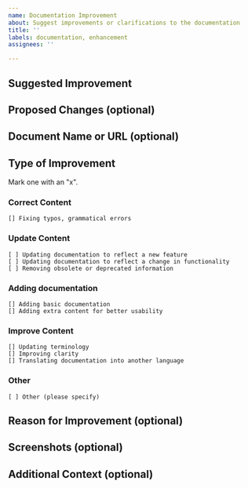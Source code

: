 ```yaml
---
name: Documentation Improvement
about: Suggest improvements or clarifications to the documentation
title: ''
labels: documentation, enhancement
assignees: ''

---
```


## Suggested Improvement


## Proposed Changes (optional)

## Document Name or URL (optional)
<!-- If this improvement relates to an existing document provide the document name or URL here. -->

## Type of Improvement
Mark one with an "x". 

### Correct Content
```
[] Fixing typos, grammatical errors
```

### Update Content
```
[ ] Updating documentation to reflect a new feature
[ ] Updating documentation to reflect a change in functionality
[ ] Removing obsolete or deprecated information  
```

### Adding documentation
```
[] Adding basic documentation
[] Adding extra content for better usability
```

### Improve Content
```
[] Updating terminology
[] Improving clarity
[] Translating documentation into another language  
```

### Other
```
[ ] Other (please specify)  
```

## Reason for Improvement (optional)
<!--
Why is this improvement necessary? Examples:

The current section is unclear for new users.
The documentation is outdated and does not reflect recent updates.
-->

## Screenshots (optional)


## Additional Context (optional)


